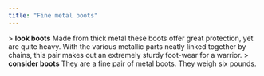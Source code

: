 ```yaml
---
title: "Fine metal boots"
---
```


\> **look boots**
Made from thick metal these boots offer great protection, yet are quite
heavy.
With the various metallic parts neatly linked together by chains, this
pair
makes out an extremely sturdy foot-wear for a warrior.
\> **consider boots**
They are a fine pair of metal boots.
They weigh six pounds.